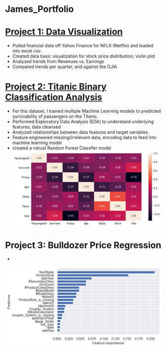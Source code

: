 # James_Portfolio


# [Project 1: Data Visualization](https://github.com/jamest92/Netflix-Stock-Capstone-Project)
* Pulled financial data off Yahoo Finance for NFLX (Netflix) and loaded into excel csv.
* Created data basic visualization for stock price distribution; violin plot
* Analyzed trends from Revenues vs. Earnings
* Compared trends per quarter, and against the DJIA


# [Project 2: Titanic Binary Classification Analysis](https://github.com/jamest92/titanic-classification/blob/main/titanic-classification.ipynb)
* For this dataset, I trained multiple Machine Learning models to predicted survivability of passengers on the Titanic.
* Performed Exploratory Data Analysis (EDA) to understand underlying features; data cleansed
* Analyzed relationships between data features and target variables
* Feature engineered missing/irrelevant data, encoding data to feed into machine learning model
* created a robust Random Forest Classifer model
![](/images/Titanic-Corr.png)

# Project 3: Bulldozer Price Regression
* 
![](/images/Bulldozer-feature-importance.png)
